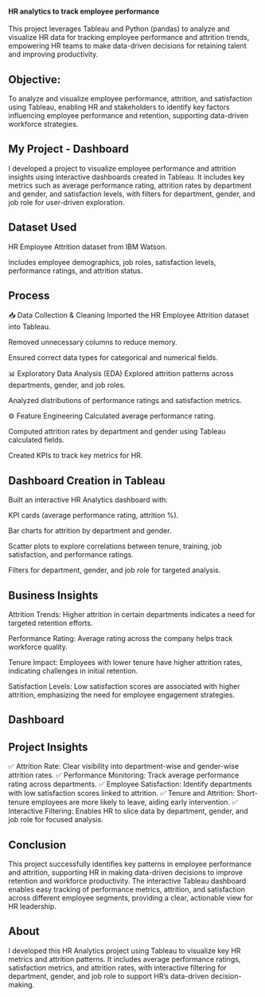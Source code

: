 #### HR analytics to track employee performance
This project leverages Tableau and Python (pandas) to analyze and visualize HR data for tracking employee performance and attrition trends, empowering HR teams to make data-driven decisions for retaining talent and improving productivity.
## Objective:
To analyze and visualize employee performance, attrition, and satisfaction using Tableau, enabling HR and stakeholders to identify key factors influencing employee performance and retention, supporting data-driven workforce strategies.

## My Project - Dashboard
I developed a project to visualize employee performance and attrition insights using interactive dashboards created in Tableau. It includes key metrics such as average performance rating, attrition rates by department and gender, and satisfaction levels, with filters for department, gender, and job role for user-driven exploration.

## Dataset Used
HR Employee Attrition dataset from IBM Watson.

Includes employee demographics, job roles, satisfaction levels, performance ratings, and attrition status.

## Process
📥 Data Collection & Cleaning
Imported the HR Employee Attrition dataset into Tableau.

Removed unnecessary columns to reduce memory.

Ensured correct data types for categorical and numerical fields.

📊 Exploratory Data Analysis (EDA)
Explored attrition patterns across departments, gender, and job roles.

Analyzed distributions of performance ratings and satisfaction metrics.

⚙️ Feature Engineering
Calculated average performance rating.

Computed attrition rates by department and gender using Tableau calculated fields.

Created KPIs to track key metrics for HR.

## Dashboard Creation in Tableau
Built an interactive HR Analytics dashboard with:

KPI cards (average performance rating, attrition %).

Bar charts for attrition by department and gender.

Scatter plots to explore correlations between tenure, training, job satisfaction, and performance ratings.

Filters for department, gender, and job role for targeted analysis.

## Business Insights
Attrition Trends: Higher attrition in certain departments indicates a need for targeted retention efforts.

Performance Rating: Average rating across the company helps track workforce quality.

Tenure Impact: Employees with lower tenure have higher attrition rates, indicating challenges in initial retention.

Satisfaction Levels: Low satisfaction scores are associated with higher attrition, emphasizing the need for employee engagement strategies.

## Dashboard

## Project Insights
✅ Attrition Rate: Clear visibility into department-wise and gender-wise attrition rates.
✅ Performance Monitoring: Track average performance rating across departments.
✅ Employee Satisfaction: Identify departments with low satisfaction scores linked to attrition.
✅ Tenure and Attrition: Short-tenure employees are more likely to leave, aiding early intervention.
✅ Interactive Filtering: Enables HR to slice data by department, gender, and job role for focused analysis.

## Conclusion
This project successfully identifies key patterns in employee performance and attrition, supporting HR in making data-driven decisions to improve retention and workforce productivity. The interactive Tableau dashboard enables easy tracking of performance metrics, attrition, and satisfaction across different employee segments, providing a clear, actionable view for HR leadership.

## About
I developed this HR Analytics project using Tableau to visualize key HR metrics and attrition patterns. It includes average performance ratings, satisfaction metrics, and attrition rates, with interactive filtering for department, gender, and job role to support HR’s data-driven decision-making.

